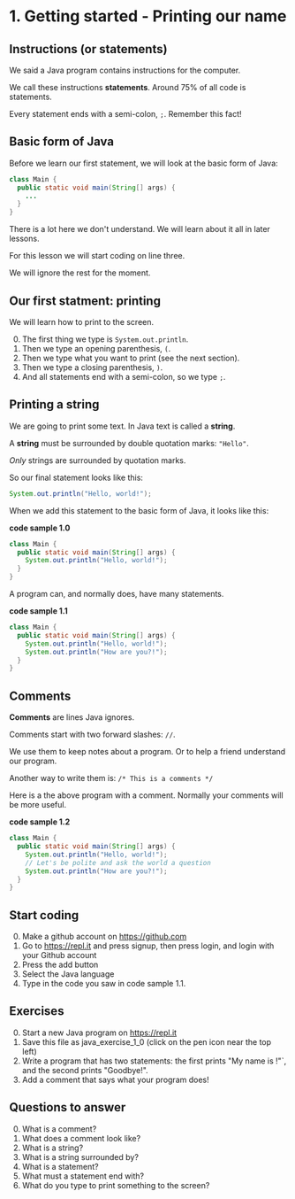 
# 1. Getting started - Printing our name

## Instructions (or statements)

We said a Java program contains instructions for the computer.

We call these instructions **statements**. Around 75% of all code is statements. 

Every statement ends with a semi-colon, `;`. Remember this fact!

## Basic form of Java

Before we learn our first statement, we will look at the basic form of Java:

```java
class Main {
  public static void main(String[] args) {
    ...
  }
}
```

There is a lot here we don't understand. We will learn about it all in later lessons.

For this lesson we will start coding on line three.

We will ignore the rest for the moment.

## Our first statment: printing

We will learn how to print to the screen.

0. The first thing we type is `System.out.println`. 
0. Then we type an opening parenthesis, `(`. 
0. Then we type what you want to print (see the next section).
0. Then we type a closing parenthesis, `)`.
0. And all statements end with a semi-colon, so we type `;`.

## Printing a **string**

We are going to print some text. In Java text is called a **string**.

A **string** must be surrounded by double quotation marks: `"Hello"`.

*Only* strings are surrounded by quotation marks.

So our final statement looks like this:

```java
System.out.println("Hello, world!");
```

When we add this statement to the basic form of Java, it looks like this:

**code sample 1.0**
```java
class Main {
  public static void main(String[] args) {
    System.out.println("Hello, world!");
  }
}
```

A program can, and normally does, have many statements.

**code sample 1.1**
```java
class Main {
  public static void main(String[] args) {
    System.out.println("Hello, world!");
    System.out.println("How are you?!");
  }
}
```

## Comments

**Comments** are lines Java ignores.

Comments start with two forward slashes: `//`. 

We use them to keep notes about a program. Or to help a friend understand our program.

Another way to write them is: `/* This is a comments */`

Here is a the above program with a comment. Normally your comments will be more useful.

**code sample 1.2**

```java
class Main {
  public static void main(String[] args) {
    System.out.println("Hello, world!");
    // Let's be polite and ask the world a question
    System.out.println("How are you?!");
  }
}
```

## Start coding ##

0. Make a github account on https://github.com
0. Go to https://repl.it and press signup, then press login, and login with your Github account
0. Press the add button
0. Select the Java language
0. Type in the code you saw in code sample 1.1.

## Exercises ##

0. Start a new Java program on https://repl.it
0. Save this file as java_exercise_1_0 (click on the pen icon near the top left)
0. Write a program that has two statements: the first prints "My name is <insert your name here>!"`, and the second prints "Goodbye!".
0. Add a comment that says what your program does!

## Questions to answer ##

0. What is a comment?
0. What does a comment look like?
0. What is a string?
0. What is a string surrounded by?
0. What is a statement?
0. What must a statement end with?
0. What do you type to print something to the screen?
